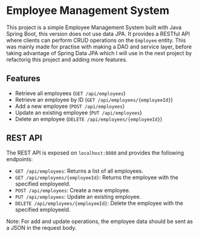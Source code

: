 
# Employee Management System
This project is a simple Employee Management System built with Java Spring Boot, this version does not use data JPA. It provides a RESTful API where clients can perform CRUD operations on the `Employee` entity.
This was mainly made for practise with making a DAO and service layer, before taking advantage of Spring Data JPA which I will use in the next project by refactorig this project and adding more features.

## Features
- Retrieve all employees (`GET /api/employees`)
- Retrieve an employee by ID (`GET /api/employees/{employeeId}`)
- Add a new employee (`POST /api/employees`)
- Update an existing employee (`PUT /api/employees`)
- Delete an employee (`DELETE /api/employees/{employeeId}`)

## REST API
The REST API is exposed on `localhost:8080` and provides the following endpoints:

- `GET /api/employees`: Returns a list of all employees.
- `GET /api/employees/{employeeId}`: Returns the employee with the specified employeeId.
- `POST /api/employees`: Create a new employee.
- `PUT /api/employees`: Update an existing employee.
- `DELETE /api/employees/{employeeId}`: Delete the employee with the specified employeeId.

Note: For add and update operations, the employee data should be sent as a JSON in the request body.
